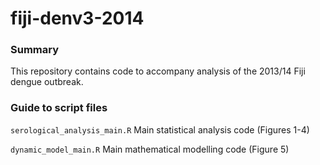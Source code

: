 # fiji-denv3-2014

### Summary

This repository contains code to accompany analysis of the 2013/14 Fiji dengue outbreak.


### Guide to script files

`serological_analysis_main.R` Main statistical analysis code (Figures 1-4)

`dynamic_model_main.R` Main mathematical modelling code (Figure 5)